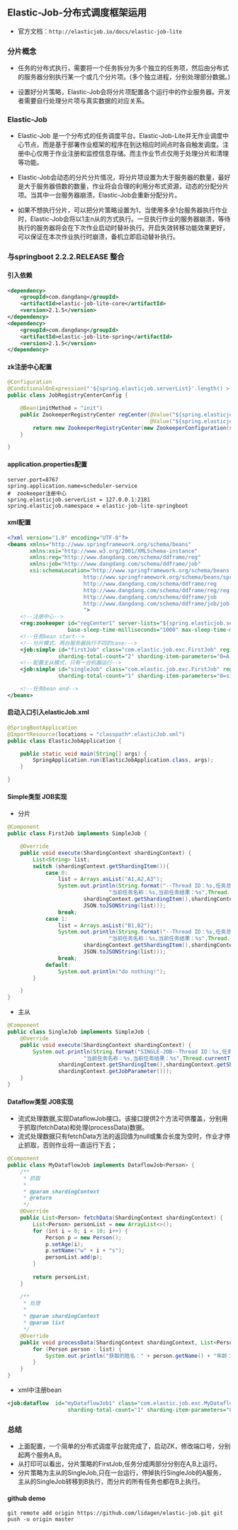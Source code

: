 ## Elastic-Job-分布式调度框架运用

+ 官方文档：`http://elasticjob.io/docs/elastic-job-lite`

### 分片概念

+ 任务的分布式执行，需要将一个任务拆分为多个独立的任务项，然后由分布式的服务器分别执行某一个或几个分片项。(多个独立进程，分别处理部分数据。)

+ 设置好分片策略，Elastic-Job会将分片项配置各个运行中的作业服务器。开发者需要自行处理分片项与真实数据的对应关系。


### Elastic-Job

+ Elastic-Job 是一个分布式的任务调度平台。Elastic-Job-Lite并无作业调度中心节点，而是基于部署作业框架的程序在到达相应时间点时各自触发调度。注册中心仅用于作业注册和监控信息存储。而主作业节点仅用于处理分片和清理等功能。

+ Elastic-Job会动态的分片分片情况，将分片项设置为大于服务器的数量，最好是大于服务器倍数的数量，作业将会合理的利用分布式资源，动态的分配分片项。当其中一台服务器崩溃，Elastic-Job会重新分配分片。

+ 如果不想执行分片，可以把分片策略设置为1，当使用多余1台服务器执行作业时，Elastic-Job会将以1主n从的方式执行。一旦执行作业的服务器崩溃，等待执行的服务器将会在下次作业启动时替补执行。开启失效转移功能效果更好，可以保证在本次作业执行时崩溃，备机立即启动替补执行。

### 与springboot 2.2.2.RELEASE 整合

#### 引入依赖
````xml
<dependency>
    <groupId>com.dangdang</groupId>
    <artifactId>elastic-job-lite-core</artifactId>
    <version>2.1.5</version>
</dependency>
<dependency>
    <groupId>com.dangdang</groupId>
    <artifactId>elastic-job-lite-spring</artifactId>
    <version>2.1.5</version>
</dependency>
````

#### zk注册中心配置
````java
@Configuration
@ConditionalOnExpression("'${spring.elasticjob.serverList}'.length() > 0")
public class JobRegistryCenterConfig {

    @Bean(initMethod = "init")
    public ZookeeperRegistryCenter regCenter(@Value("${spring.elasticjob.serverList}") final String serverList,
                                             @Value("${spring.elasticjob.namespace}") final String namespace){
        return new ZookeeperRegistryCenter(new ZookeeperConfiguration(serverList, namespace));
    }

}
````

#### application.properties配置
````
server.port=8767
spring.application.name=scheduler-service
#  zookeeper注册中心
spring.elasticjob.serverList = 127.0.0.1:2181
spring.elasticjob.namespace = elastic-job-lite-springboot
````




#### xml配置
````xml
<?xml version="1.0" encoding="UTF-8"?>
<beans xmlns="http://www.springframework.org/schema/beans"
       xmlns:xsi="http://www.w3.org/2001/XMLSchema-instance"
       xmlns:reg="http://www.dangdang.com/schema/ddframe/reg"
       xmlns:job="http://www.dangdang.com/schema/ddframe/job"
       xsi:schemaLocation="http://www.springframework.org/schema/beans
                        http://www.springframework.org/schema/beans/spring-beans.xsd
                        http://www.dangdang.com/schema/ddframe/reg
                        http://www.dangdang.com/schema/ddframe/reg/reg.xsd
                        http://www.dangdang.com/schema/ddframe/job
                        http://www.dangdang.com/schema/ddframe/job/job.xsd
                        ">
    <!--注册中心-->
    <reg:zookeeper id="regCenter1" server-lists="${spring.elasticjob.serverList}" namespace="${spring.elasticjob.namespace}"
                   base-sleep-time-milliseconds="1000" max-sleep-time-milliseconds="3000" max-retries="3" />
    <!--任务bean start-->
    <!--分片模式，两台服务器执行不同的case:-->
    <job:simple id="firstJob" class="com.elastic.job.exc.FirstJob" registry-center-ref="regCenter1" cron="0/5 * * * * ?"
                sharding-total-count="2" sharding-item-parameters="0=A,1=B" />
    <!--配置主从模式，只有一台机器运行-->
    <job:simple id="singleJob" class="com.elastic.job.exc.FirstJob" registry-center-ref="regCenter1" cron="0/5 * * * * ?"
                sharding-total-count="1" sharding-item-parameters="0=single" />

    <!--任务bean end-->
</beans>
````

#### 启动入口引入elasticJob.xml
````java
@SpringBootApplication
@ImportResource(locations = "classpath*:elasticJob.xml")
public class ElasticJobApplication {

    public static void main(String[] args) {
        SpringApplication.run(ElasticJobApplication.class, args);
    }

}
````

#### Simple类型 JOB实现

+ 分片
````java
@Component
public class FirstJob implements SimpleJob {

    @Override
    public void execute(ShardingContext shardingContext) {
        List<String> list;
        switch (shardingContext.getShardingItem()){
            case 0:
                list = Arrays.asList("A1,A2,A3");
                System.out.println(String.format("--Thread ID：%s,任务总篇数：%s,当前分页片：%s,当前参数：%s," +
                                "当前任务名称：%s,当前任务结果：%s",Thread.currentThread().getId(),shardingContext.getShardingTotalCount(),
                        shardingContext.getShardingItem(),shardingContext.getShardingParameter(),shardingContext.getJobName(),
                        JSON.toJSONString(list)));
                break;
            case 1:
                list = Arrays.asList("B1,B2");
                System.out.println(String.format("--Thread ID：%s,任务总篇数：%s,当前分页片：%s,当前参数：%s," +
                                "当前任务名称：%s,当前任务结果：%s",Thread.currentThread().getId(),shardingContext.getShardingTotalCount(),
                        shardingContext.getShardingItem(),shardingContext.getShardingParameter(),shardingContext.getJobName(),
                        JSON.toJSONString(list)));
                break;
            default:
                System.out.println("do nothing!");
        }

    }
}
````

+ 主从
````java
@Component
public class SingleJob implements SimpleJob {
    @Override
    public void execute(ShardingContext shardingContext) {
        System.out.println(String.format("SINGLE-JOB--Thread ID：%s,任务总篇数：%s,当前分页片：%s,当前参数：%s," +
                        "当前任务名称：%s,当前任务结果：%s",Thread.currentThread().getId(),shardingContext.getShardingTotalCount(),
                shardingContext.getShardingItem(),shardingContext.getShardingParameter(),shardingContext.getJobName(),
                shardingContext.getJobParameter()));
    }
}
````

#### Dataflow类型 JOB实现

+ 流式处理数据,实现DataflowJob接口。该接口提供2个方法可供覆盖，分别用于抓取(fetchData)和处理(processData)数据。
+ 流式处理数据只有fetchData方法的返回值为null或集合长度为空时，作业才停止抓取，否则作业将一直运行下去；

````java
@Component
public class MyDataflowJob implements DataflowJob<Person> {
    /**
     * 抓取
     *
     * @param shardingContext
     * @return
     */
    @Override
    public List<Person> fetchData(ShardingContext shardingContext) {
        List<Person> personList = new ArrayList<>();
        for (int i = 0; i < 10; i++) {
            Person p = new Person();
            p.setAge(i);
            p.setName("w" + i + "s");
            personList.add(p);
        }
        
        return personList;
    }

    /**
     * 处理
     *
     * @param shardingContext
     * @param list
     */
    @Override
    public void processData(ShardingContext shardingContext, List<Person> list) {
        for (Person person : list) {
            System.out.println("获取的姓名：" + person.getName() + "年龄：" + person.getAge());
        }
    }
}
````

+ xml中注册bean
````xml
<job:dataflow  id="myDataflowJob1" class="com.elastic.job.exc.MyDataflowJob" registry-center-ref="regCenter1" cron="0/5 * * * * ?"
                   sharding-total-count="1" sharding-item-parameters="0=person" />
````

### 总结
+ 上面配置，一个简单的分布式调度平台就完成了，启动ZK，修改端口号，分别起两个服务A,B。
+ 从打印可以看出，分片策略的FirstJob,任务分成两部分分别在A,B上运行。
+ 分片策略为主从的SingleJob,只在一台运行，停掉执行SingleJob的A服务，主从的SingleJob转移到B执行，而分片的所有任务也都在B上执行。

#### github demo 
`git remote add origin https://github.com/lidagen/elastic-job.git
git push -u origin master`
